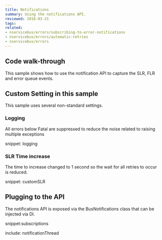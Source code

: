 ```yaml
---
title: Notifications
summary: Using the notifications API.
reviewed: 2016-03-21
tags:
related:
- nservicebus/errors/subscribing-to-error-notifications
- nservicebus/errors/automatic-retries
- nservicebus/errors
---
```


## Code walk-through

This sample shows how to use the notification API to capture the SLR, FLR and error queue events.


## Custom Setting in this sample

This sample uses several non-standard settings.


### Logging

All errors below Fatal are suppressed to reduce the noise related to raising multiple exceptions

snippet: logging


### SLR Time increase

The time to increase changed to 1 second so the wait for all retries to occur is reduced.

snippet: customSLR


## Plugging to the API

The notifications API is exposed via the BusNotifications class that can be injected via DI.

snippet:subscriptions


include: notificationThread